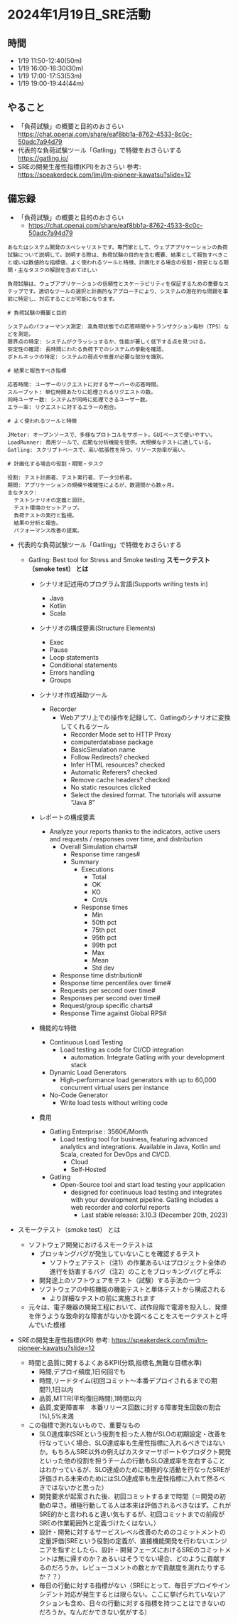 # 2024年1月19日_SRE活動

## 時間

- 1/19 11:50-12:40(50m)
- 1/19 16:00-16:30(30m)
- 1/19 17:00-17:53(53m)
- 1/19 19:00-19:44(44m)

## やること

- 「負荷試験」の概要と目的のおさらい https://chat.openai.com/share/eaf8bb1a-8762-4533-8c0c-50adc7a94d79
- 代表的な負荷試験ツール「Gatling」で特徴をおさらいする https://gatling.io/
- SREの開発生産性指標(KPI)をおさらい 参考: https://speakerdeck.com/lmi/lm-pioneer-kawatsu?slide=12

## 備忘録

- 「負荷試験」の概要と目的のおさらい
  - https://chat.openai.com/share/eaf8bb1a-8762-4533-8c0c-50adc7a94d79

```
あなたはシステム開発のスペシャリストです。専門家として、ウェブアプリケーションの負荷試験について説明して。説明する際は、負荷試験の目的を含む概要、結果として報告すべきこと或いは数値的な指標値、よく使われるツールと特徴、計画化する場合の役割・目安となる期間・主なタスクの解説を含めてほしい
```

```
負荷試験は、ウェブアプリケーションの信頼性とスケーラビリティを保証するための重要なステップです。適切なツールの選択と計画的なアプローチにより、システムの潜在的な問題を事前に特定し、対応することが可能になります。

# 負荷試験の概要と目的

システムのパフォーマンス測定: 高負荷状態での応答時間やトランザクション毎秒（TPS）などを測定。
限界点の特定: システムがクラッシュするか、性能が著しく低下する点を見つける。
安定性の確認: 長時間にわたる負荷下でのシステムの挙動を確認。
ボトルネックの特定: システムの弱点や改善が必要な部分を識別。

# 結果と報告すべき指標

応答時間: ユーザーのリクエストに対するサーバーの応答時間。
スループット: 単位時間あたりに処理されるリクエストの数。
同時ユーザー数: システムが同時に処理できるユーザー数。
エラー率: リクエストに対するエラーの割合。

# よく使われるツールと特徴

JMeter: オープンソースで、多様なプロトコルをサポート。GUIベースで使いやすい。
LoadRunner: 商用ツールで、広範な分析機能を提供。大規模なテストに適している。
Gatling: スクリプトベースで、高い拡張性を持つ。リソース効率が高い。

# 計画化する場合の役割・期間・タスク

役割: テスト計画者、テスト実行者、データ分析者。
期間: アプリケーションの規模や複雑性によるが、数週間から数ヶ月。
主なタスク:
  テストシナリオの定義と設計。
  テスト環境のセットアップ。
  負荷テストの実行と監視。
  結果の分析と報告。
  パフォーマンス改善の提案。

```

- 代表的な負荷試験ツール「Gatling」で特徴をおさらいする
  - Gatling: Best tool for Stress and Smoke testing **スモークテスト（smoke test） とは**
    - シナリオ記述用のプログラム言語(Supports writing tests in)
        - Java
        - Kotlin
        - Scala
    - シナリオの構成要素(Structure Elements)
        - Exec
        - Pause
        - Loop statements
        - Conditional statements
        - Errors handling
        - Groups
    - シナリオ作成補助ツール
      - Recorder
        - Webアプリ上での操作を記録して、Gatlingのシナリオに変換してくれるツール
          - Recorder Mode set to HTTP Proxy
          - computerdatabase package
          - BasicSimulation name
          - Follow Redirects? checked
          - Infer HTML resources? checked
          - Automatic Referers? checked
          - Remove cache headers? checked
          - No static resources clicked
          - Select the desired format. The tutorials will assume “Java 8”
    - レポートの構成要素
      - Analyze your reports thanks to the indicators, active users and requests / responses over time, and distribution
        - Overall Simulation charts#
          - Response time ranges#
          - Summary
            - Executions
                - Total
                - OK
                - KO
                - Cnt/s
            - Response times
                - Min
                - 50th pct
                - 75th pct
                - 95th pct
                - 99th pct
                - Max
                - Mean
                - Std dev
        - Response time distribution#
        - Response time percentiles over time#
        - Requests per second over time#
        - Responses per second over time#
        - Request/group specific charts#
        - Response Time against Global RPS#

    - 機能的な特徴
        - Continuous Load Testing
            - Load testing as code for CI/CD integration
                - automation. Integrate Gatling with your development stack
        - Dynamic Load Generators
            - High-performance load generators with up to 60,000 concurrent virtual users per instance
        - No-Code Generator
            - Write load tests without writing code
    - 費用
      - Gatling Enterprise : 3560€/Month
        - Load testing tool for business, featuring advanced analytics and integrations. Available in Java, Kotlin and Scala, created for DevOps and CI/CD.
          - Cloud
          - Self-Hosted
      - Gatling
        - Open-Source tool and start load testing your application
          - designed for continuous load testing and integrates with your development pipeline. Gatling includes a web recorder and colorful reports
            - Last stable release: 3.10.3 (December 20th, 2023)

- スモークテスト（smoke test） とは
  - ソフトウェア開発におけるスモークテストは
    - ブロッキングバグが発生していないことを確認するテスト
      - ソフトウェアテスト（注1）の作業あるいはプロジェクト全体の進行を妨害するバグ（注2）のことをブロッキングバグと呼ぶ
    - 開発途上のソフトウェアをテスト（試験）する手法の一つ
    - ソフトウェアの中核機能の機能テストと単体テストから構成される
      - より詳細なテストの前に実施されます
  - 元々は、電子機器の開発工程において、試作段階で電源を投入し、発煙を伴うような致命的な障害がないかを調べることをスモークテストと呼んでいた模様

- SREの開発生産性指標(KPI) 参考: https://speakerdeck.com/lmi/lm-pioneer-kawatsu?slide=12
  - 時間と品質に関するよくあるKPI(分類,指標名,無難な目標水準)
    - 時間,デプロイ頻度,1日何回でも
    - 時間,リードタイム(初回コミット～本番デプロイされるまでの期間?),1日以内
    - 品質,MTTR(平均復旧時間),1時間以内
    - 品質,変更障害率　本番リリース回数に対する障害発生回数の割合(%),5%未満
  - この指標で測れないもので、重要なもの
    - SLO達成率(SREという役割を担った人物がSLOの初期設定・改善を行なっていく場合、SLO達成率も生産性指標に入れるべきではないか。もちろんSRE以外の例えばカスタマーサポートやプロダクト開発といった他の役割を担うチームの行動もSLO達成率を左右することはわかっているが、SLO達成のために積極的な活動を行なったSREが評価される未来のためにはSLO達成率も生産性指標に入れて然るべきではないかと思った）
    - 開発要求が起案された後、初回コミットするまで時間（＝開発の初動の早さ。積極行動してる人は本来は評価されるべきなはず。これがSRE的かと言われると違い気もするが、初回コミットまでの前段がSREの作業範囲外と定義づけたくはない。）
    - 設計・開発に対するサービスレベル改善のためのコミットメントの定量評価(SREという役割の定義が、直接機能開発を行わないエンジニアを指すとしたら、設計・開発フェーズにおけるSREのコミットメントは無に帰すのか？あるいはそうでない場合、どのように貢献するのだろうか。レビューコメントの数とかで貢献度を測れたりするか？？）
    - 毎日の行動に対する指標がない（SREにとって、毎日デプロイやインシデント対応が発生するとは限らない。ここに挙げられていないアクションも含め、日々の行動に対する指標を持つことはできないのだろうか。なんだかできない気がする）
